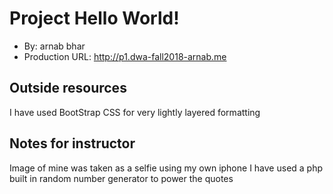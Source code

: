# Project Hello World!
+ By: arnab bhar
+ Production URL: <http://p1.dwa-fall2018-arnab.me>

## Outside resources
I have used BootStrap CSS for very lightly layered formatting 

## Notes for instructor
Image of mine was taken as a selfie using my own iphone
I have used a  php built in random number generator to power the quotes
